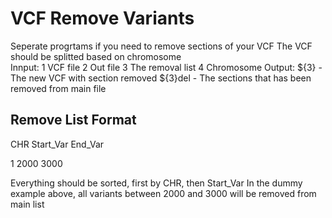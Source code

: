 # VCF Remove Variants

Seperate progrtams if you need to remove sections of your VCF
The VCF should be splitted based on chromosome  
Innput:
  1 VCF file
  2 Out file
  3 The removal list 
  4 Chromosome 
Output:
  ${3}    - The new VCF with section removed
  ${3}del - The sections that has been removed from main file 

## Remove List Format
CHR	Start\_Var	End\_Var

1	2000		3000

Everything should be sorted, first by CHR, then Start\_Var
In the dummy example above, all variants between 2000 and 3000 will be removed from main list

